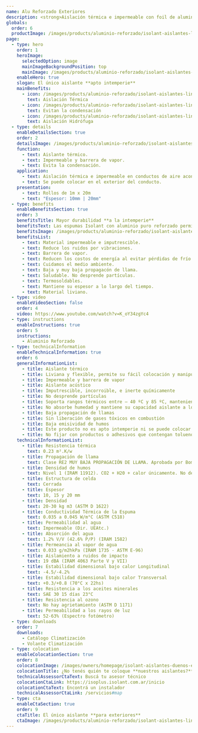 ```yaml
---
name: Alu Reforzado Exteriores
description: <strong>Aislación térmica e impermeable con foil de aluminio reforzado para conductos de aire acondicionado y tanques externos.</strong><br /><br />Espuma Isolant con foil de aluminio puro reforzado para exteriores.
globals:
  order: 6
  productImage: /images/products/aluminio-reforzado/isolant-aislantes-linea-climatizacion-aluminio-reforzado-producto-rollo.png
page:
  - type: hero
    order: 1
    heroImage:
      selectedOption: image
      mainImageBackgroundPosition: top
      mainImage: /images/products/aluminio-reforzado/isolant-aislantes-linea-climatizacion-aluminio-reforzado-imagen-principal.jpg
    enableHero: true
    slogan: El único aislante **apto intemperie**
    mainBenefits:
      - icon: /images/products/aluminio-reforzado/isolant-aislantes-linea-climatizacion-aluminio-reforzado-beneficio-1.svg
        text: Aislación Térmica
      - icon: /images/products/aluminio-reforzado/isolant-aislantes-linea-climatizacion-aluminio-reforzado-beneficio-2.svg
        text: Evitan la condensación
      - icon: /images/products/aluminio-reforzado/isolant-aislantes-linea-climatizacion-aluminio-reforzado-beneficio-3.svg
        text: Aislación Hidrófuga
  - type: details
    enableDetailsSection: true
    order: 2
    detailsImage: /images/products/aluminio-reforzado/isolant-aislantes-linea-climatizacion-aluminio-reforzado-imagen-detalle-producto.jpg
    function:
      - text: Aislante térmico.
      - text: Impermeable y barrera de vapor.
      - text: Evita la condensación.
    application:
      - text: Aislación térmica e impermeable en conductos de aire acondicionado.
      - text: Se puede colocar en el exterior del conducto.
    presentation:
      - text: Rollos de 1m x 20m
      - text: "Espesor: 10mm | 20mm"
  - type: benefits
    enableBenefitsSection: true
    order: 3
    benefitsTitle: Mayor durabilidad **a la intemperie**
    benefitsText: Las espumas Isolant con aluminio puro reforzado permiten ser colocadas a la intemperie dado la resistencia mecánica del refuerzo en el aluminio. Evita la rotura por impactos permitiendo mayor durabilidad a la intemperie y evita la doble cobertura de chapa de los conductos. Generalmente se utiliza para la salida y entrada de los conductos a los equipos enfriadores o de ventilación.
    benefitsImage: /images/products/aluminio-reforzado/isolant-aislantes-linea-climatizacion-aluminio-reforzado-beneficio-exclusivo.jpg
    benefitsList:
      - text: Material impermeable e imputrescible.
      - text: Reduce los ruidos por vibraciones.
      - text: Barrera de vapor.
      - text: Reducen los costos de energía al evitar pérdidas de frío o calor.
      - text: Cuidamos el medio ambiente.
      - text: Baja y muy baja propagacón de llama.
      - text: Saludable. No desprende partículas.
      - text: Termosoldables.
      - text: Mantiene su espesor a lo largo del tiempo.
      - text: Material liviano.
  - type: video
    enableVideoSection: false
    order: 4
    video: https://www.youtube.com/watch?v=K_oY34zgYc4
  - type: instructions
    enableInstructions: true
    order: 5
    instructions:
      - Aluminio Reforzado
  - type: technicalInformation
    enableTechnicalInformation: true
    order: 6
    generalInformationList:
      - title: Aislante térmico
      - title: Liviana y flexible, permite su fácil colocación y manipuleo
      - title: Impermeable y barrera de vapor
      - title: Aislante acústico
      - title: Imputrescible, incorroible, e inerte químicamente
      - title: No desprende partículas
      - title: Soporta rangos térmicos entre – 40 ºC y 85 ºC, manteniendo su forma y espesor
      - title: No absorbe humedad y mantiene su capacidad aislante a lo largo de su vida útil
      - title: Baja propagación de llamas
      - title: Sin liberación de gases tóxicos en combustión
      - title: Baja emisividad de humos
      - title: Este producto no es apto intemperie ni se puede colocar sin un cielorraso que lo proteja de la reflexión indirecta de los rayos UV
      - title: No fijar con productos o adhesivos que contengan tolueno
    technicalInformationList:
      - title: Resistencia térmica
        text: 0.23 m².K/w
      - title: Propagación de llama
        text: Clase RE2 MUY BAJA PROPAGACIÓN DE LLAMA. Aprobada por Bomberos Argentina.
      - title: Densidad de humos
        text: Nivel 1 (IRAM 11912). CO2 + H20 + calor únicamente. No desprende gases envenenantes.
      - title: Estructura de celda
        text: Cerrada
      - title: Espesor
        text: 10, 15 y 20 mm
      - title: Densidad
        text: 20-30 kg m3 (ASTM D 1622)
      - title: Conductividad Térmica de la Espuma
        text: 0.035 a 0.045 W/m°C (ASTM C518)
      - title: Permeabilidad al agua
        text: Impermeable (Dir. UEAtc.)
      - title: Absorción del agua
        text: 1.2% V/V (42.6% P/P) (IRAM 1582)
      - title: Permeancia al vapor de agua
        text: 0.033 g/m2hkPa (IRAM 1735 - ASTM E-96)
      - title: Aislamiento a ruidos de impacto
        text: 19 dBA (IRAM 4063 Parte V y VII)
      - title: Estabilidad dimensional bajo calor Longitudinal
        text: -4.5/-4.2%
      - title: Estabilidad dimensional bajo calor Transversal
        text: +0.3/+0.8 (70°C x 22hs)
      - title: Resistencia a los aceites minerales
        text: SAE 30 15 días 23°C
      - title: Resistencia al ozono
        text: No hay agrietamiento (ASTM D 1171)
      - title: Permeabilidad a los rayos de luz
        text: 52-63% (Espectro fotómetro)
  - type: downloads
    order: 7
    downloads:
      - Catálogo Climatización
      - Volante Climatización
  - type: colocation
    enableColocationSection: true
    order: 8
    colocationImage: /images/owners/homepage/isolant-aislantes-duenos-e-inquilinos-isoplus-colocation.jpg
    colocationTitle: ¿No tenés quién te coloque **nuestros aislantes?**
    technicalAssessorCtaText: Buscá tu asesor técnico
    colocationCtaLink: https://isoplus.isolant.com.ar/inicio
    colocationCtaText: Encontrá un instalador
    technicalAssessorCtaLink: /servicios#map
  - type: cta
    enableCtaSection: true
    order: 9
    ctaTitle: El único aislante **para exteriores**
    ctaImage: /images/products/aluminio-reforzado/isolant-aislantes-linea-climatizacion-aluminio-reforzado-cta.jpg
---
```

